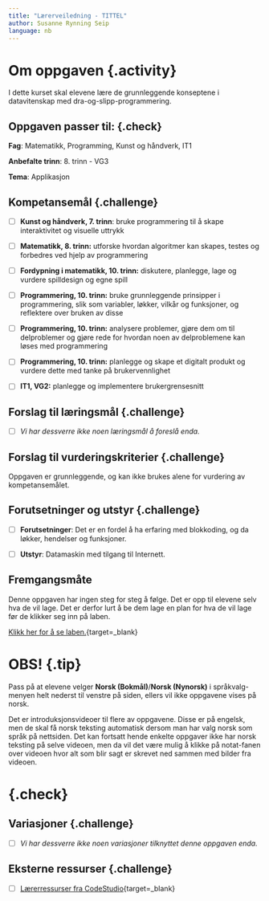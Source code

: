 ```yaml
---
title: "Lærerveiledning - TITTEL"
author: Susanne Rynning Seip
language: nb
---
```


# Om oppgaven {.activity}

I dette kurset skal elevene lære de grunnleggende konseptene i datavitenskap med dra-og-slipp-programmering.

## Oppgaven passer til: {.check}

 __Fag__: Matematikk, Programming, Kunst og håndverk, IT1

__Anbefalte trinn__: 8. trinn - VG3

__Tema__: Applikasjon

## Kompetansemål {.challenge}

- [ ] __Kunst og håndverk, 7. trinn__: bruke programmering til å skape interaktivitet og visuelle uttrykk

- [ ] __Matematikk, 8. trinn:__ utforske hvordan algoritmer kan skapes, testes og forbedres ved hjelp av programmering

- [ ] __Fordypning i matematikk, 10. trinn:__ diskutere, planlegge, lage og vurdere spilldesign og egne spill

- [ ] __Programmering, 10. trinn:__ bruke grunnleggende prinsipper i programmering, slik som variabler, løkker, vilkår og funksjoner, og reflektere over bruken av disse

- [ ] __Programmering, 10. trinn:__ analysere problemer, gjøre dem om til delproblemer og gjøre rede for hvordan noen av delproblemene kan løses med programmering

- [ ] __Programmering, 10. trinn:__ planlegge og skape et digitalt produkt og vurdere dette med tanke på brukervennlighet

- [ ] __IT1, VG2:__ planlegge og implementere brukergrensesnitt

## Forslag til læringsmål {.challenge}

- [ ] _Vi har dessverre ikke noen læringsmål å foreslå enda._

## Forslag til vurderingskriterier {.challenge}

Oppgaven er grunnleggende, og kan ikke brukes alene for vurdering av kompetansemålet.

## Forutsetninger og utstyr {.challenge}

- [ ] __Forutsetninger__: Det er en fordel å ha erfaring med blokkoding, og da løkker, hendelser og funksjoner.

- [ ] __Utstyr__: Datamaskin med tilgang til Internett.

## Fremgangsmåte

Denne oppgaven har ingen steg for steg å følge. Det er opp til elevene selv hva de vil lage. Det er derfor lurt å be dem lage en plan for hva de vil lage før de klikker seg inn på laben.

[Klikk her for å se laben.](https://studio.code.org/projects/playlab){target=_blank}

# OBS! {.tip}
Pass på at elevene velger __Norsk (Bokmål)__/__Norsk (Nynorsk)__ i språkvalg-menyen helt nederst til venstre på siden, ellers vil ikke oppgavene vises på norsk.

Det er introduksjonsvideoer til flere av oppgavene. Disse er på engelsk, men de skal få norsk teksting automatisk dersom man har valg norsk som språk på nettsiden. Det kan fortsatt hende enkelte oppgaver ikke har norsk teksting på selve videoen, men da vil det være mulig å klikke på notat-fanen over videoen hvor alt som blir sagt er skrevet ned sammen med bilder fra videoen.

<!--Workaround to get V and ER out of the tip box-->
# {.check}

## Variasjoner {.challenge}

- [ ]  _Vi har dessverre ikke noen variasjoner tilknyttet denne oppgaven enda._

## Eksterne ressurser {.challenge}

- [ ] [Lærerressurser fra CodeStudio](https://curriculum.code.org/hoc/plugged/7/){target=_blank}
